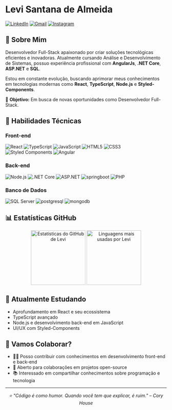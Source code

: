 # Levi Santana de Almeida

[![LinkedIn](https://img.shields.io/badge/LinkedIn-0077B5?style=flat-square&logo=linkedin&logoColor=white)](https://www.linkedin.com/in/levi-santana-de-almeida-649ba5158)
[![Gmail](https://img.shields.io/badge/Gmail-D14836?style=flat-square&logo=gmail&logoColor=white)](mailto:levinhosa@gmail.com)
[![Instagram](https://img.shields.io/badge/Instagram-E4405F?style=flat-square&logo=instagram&logoColor=white)](https://instagram.com/levi_almeida22)

## 💼 Sobre Mim

Desenvolvedor Full-Stack apaixonado por criar soluções tecnológicas eficientes e inovadoras. Atualmente cursando Análise e Desenvolvimento de Sistemas, possuo experiência profissional com **AngularJs**, **.NET Core**, **ASP.NET** e **SQL**. 

Estou em constante evolução, buscando aprimorar meus conhecimentos em tecnologias modernas como **React**, **TypeScript**, **Node.js** e **Styled-Components**.

📌 **Objetivo:** Em busca de novas oportunidades como Desenvolvedor Full-Stack.

## 🚀 Habilidades Técnicas

### Front-end
![React](https://img.shields.io/badge/React-20232A?style=for-the-badge&logo=react&logoColor=61DAFB)
![TypeScript](https://img.shields.io/badge/TypeScript-007ACC?style=for-the-badge&logo=typescript&logoColor=white)
![JavaScript](https://img.shields.io/badge/JavaScript-F7DF1E?style=for-the-badge&logo=javascript&logoColor=black)
![HTML5](https://img.shields.io/badge/HTML5-E34F26?style=for-the-badge&logo=html5&logoColor=white)
![CSS3](https://img.shields.io/badge/CSS3-1572B6?style=for-the-badge&logo=css3&logoColor=white)
![Styled Components](https://img.shields.io/badge/Styled_Components-DB7093?style=for-the-badge&logo=styled-components&logoColor=white)
![Angular](https://img.shields.io/badge/AngularJS-E23237?style=for-the-badge&logo=angularjs&logoColor=white)

### Back-end
![Node.js](https://img.shields.io/badge/Node.js-339933?style=for-the-badge&logo=nodedotjs&logoColor=white)
![.NET Core](https://img.shields.io/badge/.NET_Core-512BD4?style=for-the-badge&logo=dotnet&logoColor=white)
![ASP.NET](https://img.shields.io/badge/ASP.NET-5C2D91?style=for-the-badge&logo=dotnet&logoColor=white)
![springboot](https://img.shields.io/badge/springboot-6DB33F?style=for-the-badge&logo=springboot&logoColor=white)
![PHP](https://img.shields.io/badge/PHP-777BB4?style=for-the-badge&logo=php&logoColor=white)

### Banco de Dados
![SQL Server](https://img.shields.io/badge/SQL_Server-CC2927?style=for-the-badge&logo=microsoft-sql-server&logoColor=white)
![postgresql](https://img.shields.io/badge/postgresql-4169E1?style=for-the-badge&logo=postgresql&logoColor=white)
![mongodb](https://img.shields.io/badge/mongodb-47A248?style=for-the-badge&logo=mongodb&logoColor=white)

## 📊 Estatísticas GitHub

<div align="center">
  <img height="170em" src="https://github-readme-stats.vercel.app/api?username=Levi-Almeida&show_icons=true&theme=tokyonight&include_all_commits=true&count_private=true" alt="Estatísticas do GitHub de Levi" />
  <img height="170em" src="https://github-readme-stats.vercel.app/api/top-langs/?username=Levi-Almeida&theme=vue-dark&show_icons=true&hide_border=true&layout=compact" alt="Linguagens mais usadas por Levi" />
</div>

## 🌱 Atualmente Estudando

- Aprofundamento em React e seu ecossistema
- TypeScript avançado
- Node.js e desenvolvimento back-end em JavaScript
- UI/UX com Styled-Components

## 💬 Vamos Colaborar?

- 👨‍💻 Posso contribuir com conhecimentos em desenvolvimento front-end e back-end
- 🤝 Aberto para colaborações em projetos open-source
- 📚 Interessado em compartilhar conhecimentos sobre programação e tecnologia

---

<div align="center">
  <i>⭐ "Código é como humor. Quando você tem que explicar, é ruim." – Cory House</i>
</div>
